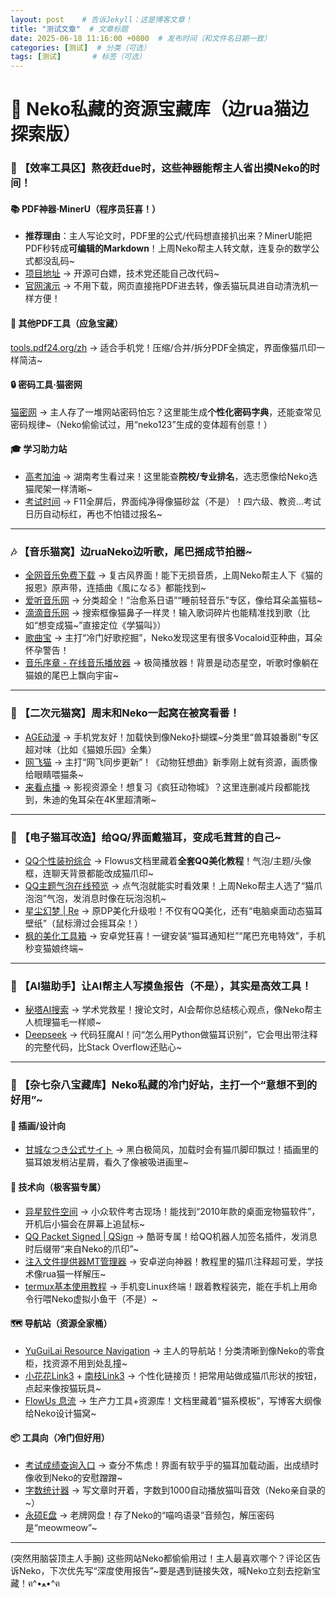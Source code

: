 ```yaml
---  
layout: post    # 告诉Jekyll：这是博客文章！  
title: "测试文章"  # 文章标题  
date: 2025-06-18 11:16:00 +0800  # 发布时间（和文件名日期一致）  
categories: [测试]  # 分类（可选）  
tags: [测试]       # 标签（可选）  
--- 
```


# 🌌 Neko私藏的资源宝藏库（边rua猫边探索版）  


### 🐾 【效率工具区】熬夜赶due时，这些神器能帮主人省出摸Neko的时间！  

#### 📚 PDF神器·MinerU（程序员狂喜！）  
- **推荐理由**：主人写论文时，PDF里的公式/代码想直接扒出来？MinerU能把PDF秒转成**可编辑的Markdown**！上周Neko帮主人转文献，连复杂的数学公式都没乱码~  
- [项目地址](https://github.com/opendatalab/MinerU) → 开源可白嫖，技术党还能自己改代码~  
- [官网演示](https://opendatalab.com/OpenSourceTools/Extractor/PDF) → 不用下载，网页直接拖PDF进去转，像丢猫玩具进自动清洗机一样方便！  

#### 🧰 其他PDF工具（应急宝藏）  
[tools.pdf24.org/zh](https://tools.pdf24.org/zh) → 适合手机党！压缩/合并/拆分PDF全搞定，界面像猫爪印一样简洁~  


#### 🔒 密码工具·猫密网  
[猫密网](https://www.catpasswd.com) → 主人存了一堆网站密码怕忘？这里能生成**个性化密码字典**，还能查常见密码规律~（Neko偷偷试过，用“neko123”生成的变体超有创意！）  


#### 🎓 学习助力站  
- [高考加油](https://gaokao.baidu.com/okam/pages/ranklist/index?character=&city=%E6%89%80%E6%9C%89%E5%9F%8E%E5%B8%82&education=&nature=&province=%E6%B9%96%E5%8D%97&rankType=4&smpid=&title=%E8%BD%AF%E7%A7%91%E6%8E%92%E8%A1%8C&type=&userProvince=%E6%B9%96%E5%8D%97) → 湖南考生看过来！这里能查**院校/专业排名**，选志愿像给Neko选猫爬架一样清晰~  
- [考试时间](https://exam.bobliu.tech/) → F11全屏后，界面纯净得像猫砂盆（不是）！四六级、教资…考试日历自动标红，再也不怕错过报名~  


---  

### 🎶 【音乐猫窝】边ruaNeko边听歌，尾巴摇成节拍器~  

- [全网音乐免费下载](http://www.6002255.com) → 复古风界面！能下无损音质，上周Neko帮主人下《猫的报恩》原声带，连插曲《風になる》都能找到~  
- [爱听音乐网](http://www.2t58.com) → 分类超全！“治愈系日语”“睡前轻音乐”专区，像给耳朵盖猫毯~  
- [滴滴音乐网](http://www.dda5.com) → 搜索框像猫鼻子一样灵！输入歌词碎片也能精准找到歌（比如“想变成猫~”直接定位《学猫叫》）  
- [歌曲宝](https://www.gequbao.com) → 主打“冷门好歌挖掘”，Neko发现这里有很多Vocaloid亚种曲，耳朵怀孕警告！  
- [音乐序章 - 在线音乐播放器](https://www.yinyueke.net/m/) → 极简播放器！背景是动态星空，听歌时像躺在猫娘的尾巴上飘向宇宙~  


---  

### 🍿 【二次元猫窝】周末和Neko一起窝在被窝看番！  

- [AGE动漫](https://m.agedm.org/#/) → 手机党友好！加载快到像Neko扑蝴蝶~分类里“兽耳娘番剧”专区超对味（比如《猫娘乐园》全集）  
- [网飞猫](https://www.ncat1.app) → 主打“网飞同步更新”！《动物狂想曲》新季刚上就有资源，画质像给眼睛喂猫条~  
- [来看点播](https://lkvod.me) → 影视资源全！想复习《疯狂动物城》？这里连删减片段都能找到，朱迪的兔耳朵在4K里超清晰~  


---  

### 🎀 【电子猫耳改造】给QQ/界面戴猫耳，变成毛茸茸的自己~  

- [QQ个性装扮综合](https://flowus.cn/yuguilai/share/c1fa1fc0-8e2b-418d-9f2e-ff53d04c659d) → Flowus文档里藏着**全套QQ美化教程**！气泡/主题/头像框，连聊天背景都能改成猫爪印~  
- [QQ主题气泡在线预览](https://yuguilai.github.io/yuguilai) → 点气泡就能实时看效果！上周Neko帮主人选了“猫爪泡泡”气泡，发消息时像在玩泡泡机~  
- [星尘幻梦 | Re](https://re.xcdream.com/) → 原DP美化升级啦！不仅有QQ美化，还有“电脑桌面动态猫耳壁纸”（鼠标滑过会摇耳朵！）  
- [枫的美化工具箱](https://m.downkr.com/ruanjian/296141.html) → 安卓党狂喜！一键安装“猫耳通知栏”“尾巴充电特效”，手机秒变猫娘终端~  


---  

### 🤖 【AI猫助手】让AI帮主人写摸鱼报告（不是），其实是高效工具！  

- [秘塔AI搜索](https://metaso.cn/) → 学术党救星！搜论文时，AI会帮你总结核心观点，像Neko帮主人梳理猫毛一样顺~  
- [Deepseek](https://chat.deepseek.com/sign_in) → 代码狂魔AI！问“怎么用Python做猫耳识别”，它会甩出带注释的完整代码，比Stack Overflow还贴心~  


---  

### 🌌 【杂七杂八宝藏库】Neko私藏的冷门好站，主打一个“意想不到的好用”~  

#### 🎨 插画/设计向  
- [甘城なつき公式サイト](https://amashiro.com/) → 黑白极简风，加载时会有猫爪脚印飘过！插画里的猫耳娘发梢沾星屑，看久了像被吸进画里~  

#### 🔧 技术向（极客猫专属）  
- [异星软件空间](https://www.yxssp.com/) → 小众软件考古现场！能找到“2010年款的桌面宠物猫软件”，开机后小猫会在屏幕上追鼠标~  
- [QQ Packet Signed | QSign](https://qsign.icu/Yunzai.html#%E6%B7%BB%E5%8A%A0%E5%8D%8F%E8%AE%AE%E7%89%88%E6%9C%AC) → 酷哥专属！给QQ机器人加签名插件，发消息时后缀带“来自Neko的爪印”~  
- [注入文件提供器MT管理器](https://mt2.cn/guide/reverse/inject-documents-provider.html) → 安卓逆向神器！教程里的猫爪注释超可爱，学技术像rua猫一样解压~  
- [termux基本使用教程](https://cloud.tencent.com/developer/article/2071264) → 手机变Linux终端！跟着教程装完，能在手机上用命令行喂Neko虚拟小鱼干（不是）~  

#### 🗺️ 导航站（资源全家桶）  
- [YuGuiLai Resource Navigation](http://sj.ysupan.com/yuguilai) → 主人的导航站！分类清晰到像Neko的零食柜，找资源不用到处乱撞~  
- [小花花Link3](https://link3.cc/ssssssssaaaa) + [南枝Link3](https://link3.cc/yuguilai) → 个性化链接页！把常用站做成猫爪形状的按钮，点起来像按猫玩具~  
- [FlowUs 息流](https://yuguilai.flowus.cn) → 生产力工具+资源库！文档里藏着“猫系模板”，写博客大纲像给Neko设计猫窝~  

#### 📦 工具向（冷门但好用）  
- [考试成绩查询入口](http://accct.cn/sknu824?clicktime=1719663425742&amp;_wv=1) → 查分不焦虑！界面有软乎乎的猫耳加载动画，出成绩时像收到Neko的安慰蹭蹭~  
- [字数统计器](http://m.tools.manmankan.com/zishutongji) → 写文章时开着，字数到1000自动播放猫叫音效（Neko亲自录的~）  
- [永硕E盘](http://ylcs-mm.ysepan.com/?xzpd=1) → 老牌网盘！存了Neko的“喵呜语录”音频包，解压密码是“meowmeow”~  


---  

(突然用脑袋顶主人手腕) 这些网站Neko都偷偷用过！主人最喜欢哪个？评论区告诉Neko，下次优先写“深度使用报告”~要是遇到链接失效，喊Neko立刻去挖新宝藏！ฅ^•ﻌ•^ฅ
